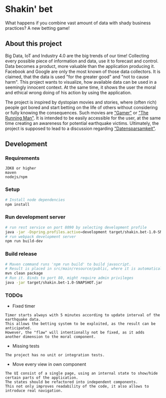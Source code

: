 # Shakin' bet
What happens if you combine vast amount of data with shady business practices? A new betting game!


## About this project
Big Data, IoT and Industry 4.0 are the big trends of our time! Collecting every possible piece of information and data,
use it to forecast and control. Data becomes a product, more valuable than the application producing it. Facebook and
Google are only the most known of those data collectors. It is claimed, that the data is used "for the greater good"
and "not to cause harm". This project wants to visualize, how available data can be used in a seemingly innocent
context. At the same time, it shows the user the moral and ethical wrong doing of his action by using the application.

The project is inspired by dystopian movies and stories, where (often rich) people got bored and start betting on the
life of others without considering or fully knowing the consequences. Such movies are ["Gamer"](http://www.imdb.com/title/tt1034032/)
or ["The Running Man"](http://www.imdb.com/title/tt0093894/). It is intended to be easily accessible for the user, at
the same time creating an awareness for potential earthquake victims. Ultimately, the project is supposed to lead to a
discussion regarding ["Datensparsamkeit"](http://martinfowler.com/bliki/Datensparsamkeit.html).


## Development
### Requirements
```
JDK8 or higher
maven
nodejs/npm
```

### Setup
```sh
# Install node dependencies
npm install
```

### Run development server
```sh
# run rest service on port 8090 by selecting development profile
java -jar -Dspring.profiles.active=development target/shakin.bet-1.0-SNAPSHOT.jar
# run webpack development server
npm run build-dev
```

### Build release
```sh
# Maven command runs 'npm run build' to build javascript.
# Result is placed in src/main/resource/public, where it is automatically picked up.
mvn clean package
# Run it. Binds to port 80, might require admin privileges
java -jar target/shakin.bet-1.0-SNAPSHOT.jar
```

### TODOs
* Fixed timer
```
Timer starts always with 5 minutes according to update interval of the earthquake data.
This allows the betting system to be exploited, as the result can be anticipated.
However, the "flaw" will intentionally not be fixed, as it adds another dimension to the moral component.
```

* Missing tests
```
The project has no unit or integration tests.
```

* Move every view in own component
```
The UI consist of a single page, using an internal state to show/hide certain parts of the application.
The states should be refactored into independent components.
This not only improves readability of the code, it also allows to introduce real navigation.
```
